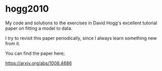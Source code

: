 # hogg2010
My code and solutions to the exercises in David Hogg's excellent tutorial paper on fitting a model to data.

I try to revisit this paper periodically, since I always learn something new from it.

You can find the paper here;

https://arxiv.org/abs/1008.4686
